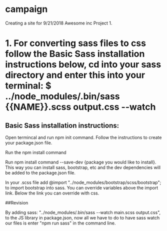 # campaign
Creating a site for 9/21/2018 Awesome inc Project 1.
# 1. For converting sass files to css follow the Basic Sass installation instructions below, cd into your sass directory and enter this into your terminal: $ ../node_modules/.bin/sass {{NAME}}.scss output.css --watch

## Basic Sass installation instructions:

Open termincal and run npm init command. Follow the instructions to create your package.json file.

Run the npm install command

Run npm install command --save-dev {package you would like to install}. This way you can install sass, bootstrap, etc and the dev dependencies will be added to the package.json file.

In your .scss file add @import "../node_modules/bootstrap/scss/bootstrap"; to import bootstrap into sass. You can override variables above the import link. Below the link you can override with css.

##Revision

By adding sass: "../node_modules/.bin/sass --watch main.scss output.css", to the JS library in package.json, now all we have to do to have sass watch our files is enter "npm run sass" in the command line. 
